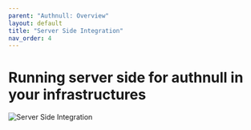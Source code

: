 ```yaml
---
parent: "Authnull: Overview"
layout: default
title: "Server Side Integration"
nav_order: 4
---
```

# Running server side for authnull in your infrastructures

![Server Side Integration](../../../assets/images/Serverside.png)
